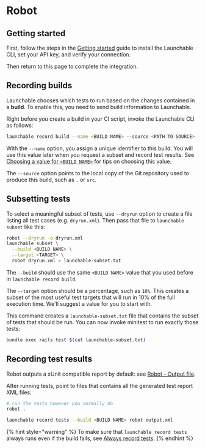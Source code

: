 # Robot

## Getting started

First, follow the steps in the [Getting started](../getting-started.md) guide to install the Launchable CLI, set your API key, and verify your connection.

Then return to this page to complete the integration.

## Recording builds

Launchable chooses which tests to run based on the changes contained in a **build**. To enable this, you need to send build information to Launchable.

Right before you create a build in your CI script, invoke the Launchable CLI as follows:

```bash
launchable record build --name <BUILD NAME> --source <PATH TO SOURCE>
```

With the `--name` option, you assign a unique identifier to this build. You will use this value later when you request a subset and record test results. See [Choosing a value for `<BUILD NAME>`](../resources/build-names.md) for tips on choosing this value.

The `--source` option points to the local copy of the Git repository used to produce this build, such as `.` or `src`.

## Subsetting tests

To select a meaningful subset of tests, use `--dryrun` option to create a file listing all test cases (e.g. `dryrun.xml`). Then pass that file to `launchable subset` like this:

```bash
robot --dryrun -o dryrun.xml
launchable subset \
  --build <BUILD NAME> \
  --target <TARGET> \
  robot dryrun.xml > launchable-subset.txt
```

The `--build` should use the same `<BUILD NAME>` value that you used before in `launchable record build`.

The `--target` option should be a percentage, such as `10%`. This creates a subset of the most useful test targets that will run in 10% of the full execution time. We'll suggest a value for you to start with.

This command creates a `launchable-subset.txt` file that contains the subset of tests that should be run. You can now invoke minitest to run exactly those tests:

```bash
bundle exec rails test $(cat launchable-subset.txt)
```

## Recording test results

Robot outputs a xUnit compatible report by default: see [Robot - Output file](https://robotframework.org/robotframework/latest/RobotFrameworkUserGuide.html#output-file).

After running tests, point to files that contains all the generated test report XML files:

```bash
# run the tests however you normally do
robot .

launchable record tests --build <BUILD NAME> robot output.xml
```

{% hint style="warning" %}
To make sure that `launchable record tests` always runs even if the build fails, see [Always record tests](recording-test-results.md#always-record-tests).
{% endhint %}
